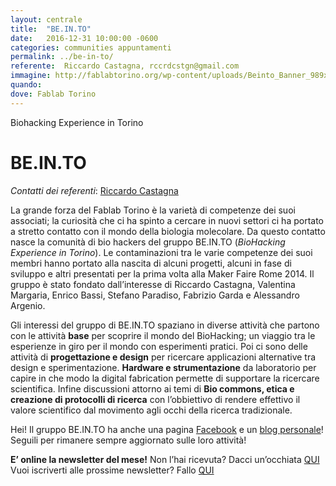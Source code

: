 ```yaml
---
layout: centrale
title:  "BE.IN.TO"
date:   2016-12-31 10:00:00 -0600
categories: communities appuntamenti
permalink: ../be-in-to/
referente:  Riccardo Castagna, rccrdcstgn@gmail.com
immagine: http://fablabtorino.org/wp-content/uploads/Beinto_Banner_989x289.jpg
quando:
dove: Fablab Torino
---
```


Biohacking Experience in Torino
<!--more-->

# BE.IN.TO

*Contatti dei referenti*: [Riccardo Castagna](mailto:rccrdcstgn@gmail.com)

La grande forza del Fablab Torino è la varietà di competenze dei suoi associati; la curiosità che ci ha spinto a cercare in nuovi settori ci ha portato a stretto contatto con il mondo della biologia molecolare. Da questo contatto nasce la comunità di bio hackers del gruppo BE.IN.TO (_BioHacking Experience in Torino_). Le contaminazioni tra le varie competenze dei suoi membri hanno portato alla nascita di alcuni progetti, alcuni in fase di sviluppo e altri presentati per la prima volta alla Maker Faire Rome 2014. Il gruppo è stato fondato dall’interesse di Riccardo Castagna, Valentina Margaria, Enrico Bassi, Stefano Paradiso, Fabrizio Garda e Alessandro Argenio.

Gli interessi del gruppo di BE.IN.TO spaziano in diverse attività che partono con le attività **base** per scoprire il mondo del BioHacking; un viaggio tra le esperienze in giro per il mondo con esperimenti pratici. Poi ci sono delle attività di **progettazione e design** per ricercare applicazioni alternative tra design e sperimentazione. **Hardware e strumentazione** da laboratorio per capire in che modo la digital fabrication permette di supportare la ricercare scientifica. Infine discussioni attorno ai temi di **Bio commons, etica e creazione di protocolli di ricerca** con l’obbiettivo di rendere effettivo il valore scientifico dal movimento agli occhi della ricerca tradizionale.  

Hei! Il gruppo BE.IN.TO ha anche una pagina [Facebook](https://www.facebook.com/be.into.7?fref=ts) e un [blog personale](http://biohackingexperience.tumblr.com/)! Seguili per rimanere sempre aggiornato sulle loro attività!

**E’ online la newsletter del mese!**
Non l’hai ricevuta? Dacci un’occhiata [QUI](http://us12.campaign-archive1.com/?u=e582908e616833e4ec9f90bc1&id=f5c54a922a)
Vuoi iscriverti alle prossime newsletter? Fallo [QUI](http://tumblr.us12.list-manage.com/subscribe?u=e582908e616833e4ec9f90bc1&id=309209f081)
